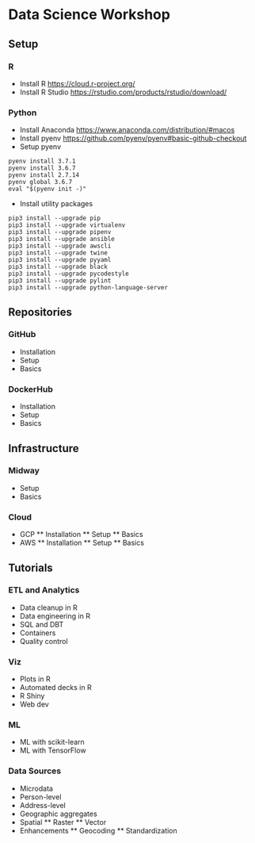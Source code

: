 # Data Science Workshop

## Setup

### R
* Install R
https://cloud.r-project.org/
* Install R Studio
https://rstudio.com/products/rstudio/download/

### Python
* Install Anaconda
https://www.anaconda.com/distribution/#macos
* Install pyenv
https://github.com/pyenv/pyenv#basic-github-checkout
* Setup pyenv
```
pyenv install 3.7.1
pyenv install 3.6.7
pyenv install 2.7.14
pyenv global 3.6.7
eval "$(pyenv init -)"
```
* Install utility packages
```
pip3 install --upgrade pip
pip3 install --upgrade virtualenv
pip3 install --upgrade pipenv
pip3 install --upgrade ansible
pip3 install --upgrade awscli
pip3 install --upgrade twine
pip3 install --upgrade pyyaml
pip3 install --upgrade black
pip3 install --upgrade pycodestyle
pip3 install --upgrade pylint
pip3 install --upgrade python-language-server
```

## Repositories
### GitHub 
* Installation
* Setup
* Basics
### DockerHub 
* Installation
* Setup
* Basics

## Infrastructure
### Midway 
* Setup
* Basics
### Cloud 
* GCP 
** Installation
** Setup
** Basics
* AWS
** Installation
** Setup
** Basics

## Tutorials
### ETL and Analytics
* Data cleanup in R
* Data engineering in R
* SQL and DBT
* Containers
* Quality control
### Viz
* Plots in R
* Automated decks in R
* R Shiny
* Web dev
### ML
* ML with scikit-learn 
* ML with TensorFlow

### Data Sources
* Microdata
* Person-level
* Address-level
* Geographic aggregates
* Spatial
** Raster
** Vector
* Enhancements
** Geocoding
** Standardization
